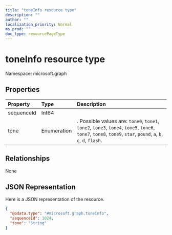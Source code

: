 ```yaml
---
title: "toneInfo resource type"
description: ""
author: ""
localization_priority: Normal
ms.prod: ""
doc_type: resourcePageType
---
```


# toneInfo resource type


Namespace: microsoft.graph



## Properties
|Property|Type|Description|
|:---|:---|:---|
|sequenceId|Int64||
|tone|Enumeration|. Possible values are: `tone0`, `tone1`, `tone2`, `tone3`, `tone4`, `tone5`, `tone6`, `tone7`, `tone8`, `tone9`, `star`, `pound`, `a`, `b`, `c`, `d`, `flash`.|

## Relationships
None

## JSON Representation
Here is a JSON representation of the resource.
<!-- {
  "blockType": "resource",
  "@odata.type": "microsoft.graph.toneInfo"
}
-->
``` json
{
  "@odata.type": "#microsoft.graph.toneInfo",
  "sequenceId": 1024,
  "tone": "String"
}
```

